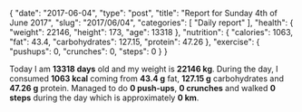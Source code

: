 {
    "date": "2017-06-04",
    "type": "post",
    "title": "Report for Sunday 4th of June 2017",
    "slug": "2017\/06\/04",
    "categories": [
        "Daily report"
    ],
    "health": {
        "weight": 22146,
        "height": 173,
        "age": 13318
    },
    "nutrition": {
        "calories": 1063,
        "fat": 43.4,
        "carbohydrates": 127.15,
        "protein": 47.26
    },
    "exercise": {
        "pushups": 0,
        "crunches": 0,
        "steps": 0
    }
}

Today I am <strong>13318 days</strong> old and my weight is <strong>22146 kg</strong>. During the day, I consumed <strong>1063 kcal</strong> coming from <strong>43.4 g</strong> fat, <strong>127.15 g</strong> carbohydrates and <strong>47.26 g</strong> protein. Managed to do <strong>0 push-ups</strong>, <strong>0 crunches</strong> and walked <strong>0 steps</strong> during the day which is approximately <strong>0 km</strong>.